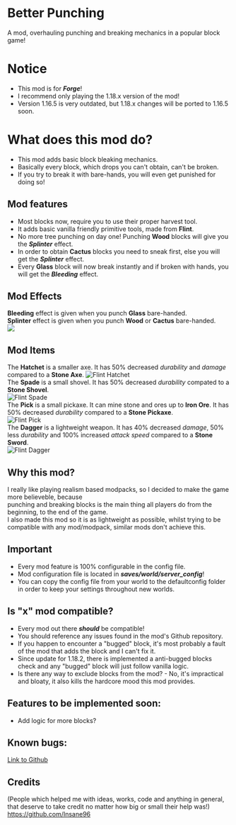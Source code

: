 # Better Punching
A mod, overhauling punching and breaking mechanics in a popular block game!

# Notice
* This mod is for ***Forge***!
* I recommend only playing the 1.18.x version of the mod!
* Version 1.16.5 is very outdated, but 1.18.x changes will be ported to 1.16.5 soon.

# What does this mod do?
* This mod adds basic block bleaking mechanics.
* Basically every block, which drops you can't obtain, can't be broken.
* If you try to break it with bare-hands, you will even get punished for doing so!

## Mod features
* Most blocks now, require you to use their proper harvest tool.
* It adds basic vanilla friendly primitive tools, made from **Flint**.
* No more tree punching on day one! Punching **Wood** blocks will give you the ***Splinter*** effect.
* In order to obtain **Cactus** blocks you need to sneak first, else you will get the ***Splinter*** effect.
* Every **Glass** block will now break instantly and if broken with hands, you will get the ***Bleeding*** effect.

## Mod Effects
**Bleeding** effect is given when you punch **Glass** bare-handed.  
**Splinter** effect is given when you punch **Wood** or **Cactus** bare-handed.  
![](https://i.ibb.co/Ss4PjWN/Mod-Effects.png "")

## Mod Items
The **Hatchet** is a smaller axe. It has 50% decreased *durability* and *damage* compared to a **Stone Axe**.
![Flint Hatchet](https://i.ibb.co/N1hdHGg/Flint-Hatchet.png "")  
The **Spade** is a small shovel. It has 50% decreased *durability* compated to a **Stone Shovel**.  
![Flint Spade](https://i.ibb.co/Js19x0g/Flint-Spade.png "")  
The **Pick** is a small pickaxe. It can mine stone and ores up to **Iron Ore**. It has 50% decreased *durability* compared to a **Stone Pickaxe**.  
![Flint Pick](https://i.ibb.co/L6krsTG/Flint-Pick.png "")  
The **Dagger** is a lightweight weapon. It has 40% decreased *damage*, 50% less *durability* and 100% increased *attack speed* compared to a **Stone Sword**.  
![Flint Dagger](https://i.ibb.co/PDMS5YW/Flint-Dagger.png "")

## Why this mod?
I really like playing realism based modpacks, so I decided to make the game more believeble, because  
punching and breaking blocks is the main thing all players do from the beginning, to the end of the game.  
I also made this mod so it is as lightweight as possible, whilst trying to be compatible with any mod/modpack, similar mods don't achieve this.

## Important
* Every mod feature is 100% configurable in the config file.
* Mod configuration file is located in ***saves/world/server_config***!
* You can copy the config file from your world to the defaultconfig folder in order to keep your settings throughout new worlds.

## Is "x" mod compatible?
* Every mod out there ***should*** be compatible!  
* You should reference any issues found in the mod's Github repository.
* If you happen to encounter a "bugged" block, it's most probably a fault of the mod that adds the block and I can't fix it.
* Since update for 1.18.2, there is implemented a anti-bugged blocks check and any "bugged" block will just follow vanilla logic.  
* Is there any way to exclude blocks from the mod? - No, it's impractical and bloaty, it also kills the hardcore mood this mod provides.

## Features to be implemented soon:
* Add logic for more blocks?

## Known bugs: 
[Link to Github](https://github.com/Darkorg69/BetterPunching/issues)

## Credits
(People which helped me with ideas, works, code and anything in general, that deserve to take credit no matter how big or small their help was!)  
https://github.com/Insane96
